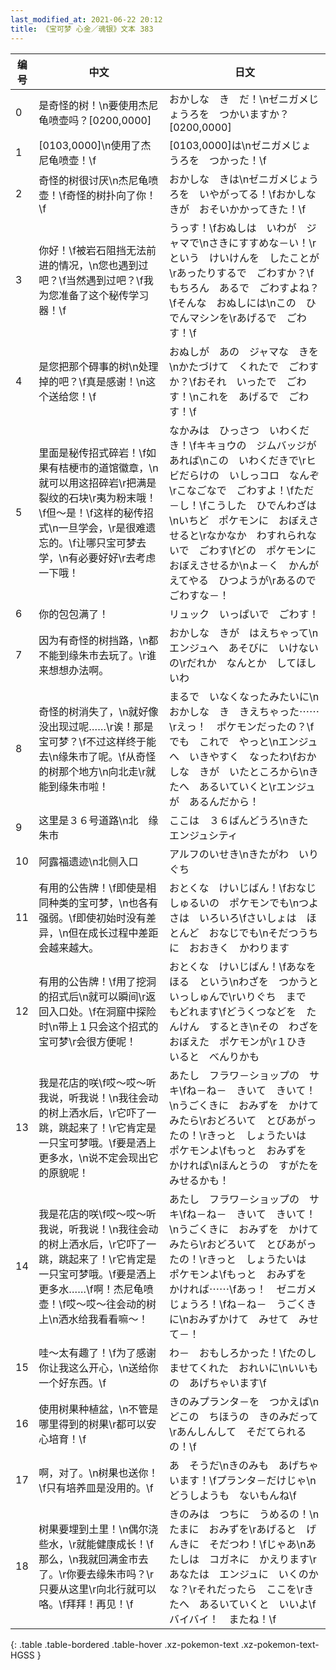 ```yaml
---
last_modified_at: 2021-06-22 20:12
title: 《宝可梦 心金／魂银》文本 383
---
```

| 编号 | 中文 | 日文 |
| ---- | ---- | ---- |
| 0 | 是奇怪的树！\n要使用杰尼龟喷壶吗？[0200,0000] | おかしな　き　だ！\nゼニガメじょうろを　つかいますか？[0200,0000] |
| 1 | [0103,0000]\n使用了杰尼龟喷壶！\f | [0103,0000]は\nゼニガメじょうろを　つかった！\f |
| 2 | 奇怪的树很讨厌\n杰尼龟喷壶！\f奇怪的树扑向了你！\f | おかしな　きは\nゼニガメじょうろを　いやがってる！\fおかしな　きが　おそいかかってきた！\f |
| 3 | 你好！\f被岩石阻挡无法前进的情况，\n您也遇到过吧？\f当然遇到过吧？\f我为您准备了这个秘传学习器！\f | うっす！\fおぬしは　いわが　ジャマで\nさきにすすめな－い！\rという　けいけんを　したことが\rあったりするで　ごわすか？\fもちろん　あるで　ごわすよね？\fそんな　おぬしには\nこの　ひでんマシンを\rあげるで　ごわす！\f |
| 4 | 是您把那个碍事的树\n处理掉的吧？\f真是感谢！\n这个送给您！\f | おぬしが　あの　ジャマな　きを\nかたづけて　くれたで　ごわすか？\fおそれ　いったで　ごわす！\nこれを　あげるで　ごわす！\f |
| 5 | 里面是秘传招式碎岩！\f如果有桔梗市的道馆徽章，\n就可以用这招碎岩\r把满是裂纹的石块\r夷为粉末哦！\f但～是！\f这样的秘传招式\n一旦学会，\r是很难遗忘的。\f让哪只宝可梦去学，\n有必要好好\r去考虑一下哦！ | なかみは　ひっさつ　いわくだき！\fキキョウの　ジムバッジが　あれば\nこの　いわくだきで\rヒビだらけの　いしっコロ　なんぞ\rこなごなで　ごわすよ！\fただ－し！\fこうした　ひでんわざは\nいちど　ポケモンに　おぼえさせると\rなかなか　わすれられないで　ごわす\fどの　ポケモンに　おぼえさせるか\nよ－く　かんがえてやる　ひつようが\rあるので　ごわすな－！ |
| 6 | 你的包包满了！ | リュック　いっぱいで　ごわす！ |
| 7 | 因为有奇怪的树挡路，\n都不能到缘朱市去玩了。\r谁来想想办法啊。 | おかしな　きが　はえちゃって\nエンジュへ　あそびに　いけないの\rだれか　なんとか　してほしいわ |
| 8 | 奇怪的树消失了，\n就好像没出现过呢……\r诶！那是宝可梦？\f不过这样终于能去\n缘朱市了呢。\f从奇怪的树那个地方\n向北走\r就能到缘朱市啦！ | まるで　いなくなったみたいに\nおかしな　き　きえちゃった⋯⋯\rえっ！　ポケモンだったの？\fでも　これで　やっと\nエンジュへ　いきやすく　なったわ\fおかしな　きが　いたところから\nきたへ　あるいていくと\rエンジュが　あるんだから！ |
| 9 | 这里是３６号道路\n北　缘朱市 | ここは　３６ばんどうろ\nきた　エンジュシティ |
| 10 | 阿露福遗迹\n北侧入口 | アルフのいせき\nきたがわ　いりぐち |
| 11 | 有用的公告牌！\f即使是相同种类的宝可梦，\n也各有强弱。\f即使初始时没有差异，\n但在成长过程中差距会越来越大。 | おとくな　けいじばん！\fおなじ　しゅるいの　ポケモンでも\nつよさは　いろいろ\fさいしょは　ほとんど　おなじでも\nそだつうちに　おおきく　かわります |
| 12 | 有用的公告牌！\f用了挖洞的招式后\n就可以瞬间\r返回入口处。\f在洞窟中探险时\n带上１只会这个招式的宝可梦\r会很方便呢！ | おとくな　けいじばん！\fあなをほる　という\nわざを　つかうと　いっしゅんで\rいりぐち　まで　もどれます\fどうくつなどを　たんけん　するとき\nその　わざを　おぼえた　ポケモンが\r１ひき　いると　べんりかも |
| 13 | 我是花店的咲\f哎～哎～听我说，听我说！\n我往会动的树上洒水后，\r它吓了一跳，跳起来了！\r它肯定是一只宝可梦哦。\f要是洒上更多水，\n说不定会现出它的原貌呢！ | あたし　フラワ－ショップの　サキ\fね－ね－　きいて　きいて！\nうごくきに　おみずを　かけてみたら\rおどろいて　とびあがったの！\rきっと　しょうたいは　ポケモンよ\fもっと　おみずを　かければ\nほんとうの　すがたを　みせるかも！ |
| 14 | 我是花店的咲\f哎～哎～听我说，听我说！\n我往会动的树上洒水后，\r它吓了一跳，跳起来了！\r它肯定是一只宝可梦哦。\f要是洒上更多水……\f啊！杰尼龟喷壶！\f哎～哎～往会动的树上\n洒水给我看看嘛～！ | あたし　フラワ－ショップの　サキ\fね－ね－　きいて　きいて！\nうごくきに　おみずを　かけてみたら\rおどろいて　とびあがったの！\rきっと　しょうたいは　ポケモンよ\fもっと　おみずを　かければ⋯⋯\fあっ！　ゼニガメじょうろ！\fね－ね－　うごくきに\nおみずかけて　みせて　みせて－！ |
| 15 | 哇～太有趣了！\f为了感谢你让我这么开心，\n送给你一个好东西。\f | わ－　おもしろかった！\fたのしませてくれた　おれいに\nいいもの　あげちゃいます\f |
| 16 | 使用树果种植盆，\n不管是哪里得到的树果\r都可以安心培育！\f | きのみプランタ－を　つかえば\nどこの　ちほうの　きのみだって\rあんしんして　そだてられるの！\f |
| 17 | 啊，对了。\n树果也送你！\f只有培养皿是没用的。\f | あ　そうだ\nきのみも　あげちゃいます！\fプランタ－だけじゃ\nどうしようも　ないもんね\f |
| 18 | 树果要埋到土里！\n偶尔浇些水，\r就能健康成长！\f那么，\n我就回满金市去了。\r你要去缘朱市吗？\r只要从这里\r向北行就可以咯。\f拜拜！再见！\f | きのみは　つちに　うめるの！\nたまに　おみずを\rあげると　げんきに　そだつわ！\fじゃあ\nあたしは　コガネに　かえります\rあなたは　エンジュに　いくのかな？\rそれだったら　ここを\rきたへ　あるいていくと　いいよ\fバイバイ！　またね！\f |
{: .table .table-bordered .table-hover .xz-pokemon-text .xz-pokemon-text-HGSS }